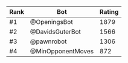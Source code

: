 Rank|Bot|Rating
---|---|---
#1|@OpeningsBot|1879
#2|@DavidsGuterBot|1566
#3|@pawnrobot|1306
#4|@MinOpponentMoves|872
